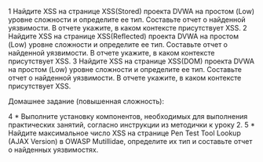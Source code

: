 1 Найдите XSS на странице XSS(Stored) проекта DVWA на простом (Low) уровне сложности и определите ее тип. Составьте отчет о найденной уязвимости. В отчете укажите, в каком контексте присутствует XSS.
2 Найдите XSS на странице XSS(Reflected) проекта DVWA на простом (Low) уровне сложности и определите ее тип. Составьте отчет о найденной уязвимости. В отчете укажите, в каком контексте присутствует XSS.
3 Найдите XSS на странице XSS(DOM) проекта DVWA на простом (Low) уровне сложности и определите ее тип. Составьте отчет о найденной уязвимости. В отчете укажите, в каком контексте присутствует XSS.

Домашнее задание (повышенная сложность):

4 * Выполните установку компонентов, необходимых для выполнения практических занятий, согласно инструкции из методички к уроку 2.
5 * Найдите максимальное число XSS на странице Pen Test Tool Lookup (AJAX Version) в OWASP Mutillidae, определите их тип и составьте отчет о найденных уязвимостях.